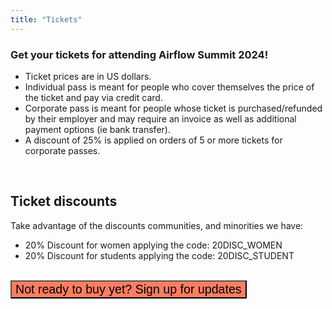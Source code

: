 ```yaml
---
title: "Tickets"
---
```


### Get your tickets for attending Airflow Summit 2024!


<script src="https://js.tito.io/v2/with/ga4,hits" async></script>
<tito-widget event="airflowsummit/2024"></tito-widget>

* Ticket prices are in US dollars.
* Individual pass is meant for people who cover themselves the price of the ticket and pay via credit card.
* Corporate pass is meant for people whose ticket is purchased/refunded by their employer and may require an invoice as well as additional payment options (ie bank transfer).
* A discount of 25% is applied on orders of 5 or more tickets for corporate passes.

<br>

## Ticket discounts

Take advantage of the discounts communities, and minorities we have:

* 20% Discount for women applying the code: 20DISC_WOMEN
* 20% Discount for students applying the code: 20DISC_STUDENT


<!---
You can take advantage of the different discounts available. We will approve the discount based on the information you provide in the registration:

**Individual:** If you are paying for your ticket (not your company), take advantage of the ticket Individual that includes a 20% discount.

**Group:** If you are buying 5 or more tickets, select the ticket called Group. This ticket provides a 25% discount, and it will allow you to buy tickets for 5 or more participants.

We also have special 20% discount for students or academy members, and for participants identified as women or non-binary:

**Student or Academy** member: When registering apply the code DISC_STUDENT

Participant identified as **women or non-binary:** When registering apply the code DISC_WOMENNB

--->

<br>

<div class="text-center">
<button data-tf-popup="avfdYVmK" data-tf-opacity="100" data-tf-size="100" data-tf-iframe-props="title=Airflow Summit 2023 - Interested" data-tf-transitive-search-params data-tf-medium="snippet" data-tf-hidden="utm_source=,utm_medium=,utm_campaign=" class="btn text-white my-3 btn-rounded" style="font-size: 1.4em; background-color:#fd7e62;">Not ready to buy yet? Sign up for updates</button><script src="//embed.typeform.com/next/embed.js"></script>
</div>